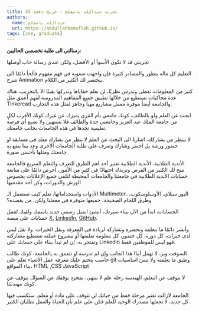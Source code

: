 ```yaml
---
title: تجربة عبدالله بامفلح - خريج دفعة 43
authors:
  name: عبدالله بامفلح
  url: https://abdullahbamufleh.github.io/
tags: [cne, graduate]
---
```


**رسالتي الى طلبة تخصصي الحاليين:**

تجربتي قد لا تكون الأسوأ أو الأفضل، ولكن عندي رسالة حاب أوصلها

التعليم كل ماله يتطور والمصادر كثيرة فإن واجهت صعوبة في فهم مفهوم فألجأ دائمًا الى شرح Animation بيختصر لك الكثير من الكلام.

<!-- truncate -->

كثير من المعلومات تعطى وتدرس نظريًا، لن تعلم خفاياها وتدركها يقينًا الا بالتجريب، هناك عدة محاكيات تستطيع من خلالها تطبيق جميع المفاهيم المدروسة لفهم أعمق مثل Tinkercad والجامعة أيضأ موفرة معمل مشاريع مهيأ وجاهز لمثل هذه التجارب.

ابحث عن العلم ولو بالطائف، كونك جامعي بأم القرى يميزك عن غيرك كونك الأقرب لكلٍ من جامعة الملك عبد العزيز وجامعتي جدة والطائف فلا تستهين ولا تضيع أي فرصة تعليمية تجدها في هذه الجامعات بجانب جامعتك.

لا تنتظر من يشاركك، اشارةً الى البحث عن العلم لا تنظر من يشارك معك في مسابقة او حضور ورشة بل احضر وشارك وتعرف على طلبة الجامعات الأخرى وعد بما ينفع به جامعتك ومثلها بأحسن صورة

الأندية الطلابية، الأندية الطلابية تعتبر أحد اهم الطرق للتعرف والتعلم السريع فالجامعة تتيح لك الكثير من الفرص وتزيدك اجتهادًا في كثيرٍ من الأمور، احرص دائمًا على متابعة حسابات الأندية الطلابية في جامعتنا والجامعات المحيطة لتلقي جميع الإعلانات بخصوص الورش والدورات، وكن أحد مقدميها

الأدوات واستخداماتها، تعلم كيف تستعمل الـ Multimeter، البور سبلاي، الأوسلوسكوب، وطرق اللحام الصحيحة، جميعها متوفرة في معملنا ولكن، من يقصده؟

الحسابات، ابدأ من الآن ببناء سيرتك، أنشئ ايميل رسمي جديد باسمك ولقبك لعمل حسابات على منصة [X](https://twitter.com/), [LinkedIn](https://www.linkedin.com/), [GitHub](https://github.com/).  

وأنشر دائمًا ما تتعلمه وتحضره وتشاركه لزيادة في المعرفة ونقل الخبرات، ولا تقل ليس لدي خبرات، كل دورة، كل حضور، كل معلومة تعلمتها أو مشروع عملته تستطيع مشاركته وتفتخر به، إن لم تبدأ ببناء على حسابك على Linkedin فهو ليس للموظفين فقط.

السوفت وير، لا تهمل أبدًا هذا الجانب وإن لم تدرسه او تتعمق به بالجامعة، كونك طالب حاسب يتحتم عليك معرفة عمل الأشياء تعلم على git وطبق ما تعلمته ولا تنسَ اساسيات بناء المواقع، HTML ,CSS JavaScript

لا تتوقف عن التعلم، الهندسة رحلة علم لا تنتهي، بمجرد توقفك عن السؤال تتوقف عن كونك مهندسًا.

الجامعة لازالت تعتبر مرحلة فقط من حياتك لن تتوقف على مادة أو معلم، ستكسب فيها كل جديد، لا تجعلها مصدرك الوحيد للعلم فكن على علم بأن الحياة والعمل تطلبان الكثير.
